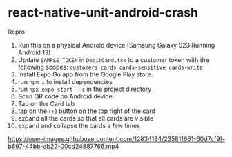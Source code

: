 # react-native-unit-android-crash

Repro

1. Run this on a physical Android device (Samsung Galaxy S23 Running Android 13)
2. Update `SAMPLE_TOKEN` in `DebitCard.tsx` to a customer token with the following scopes: `customers cards cards-sensitive cards-write` 
3. Install Expo Go app from the Google Play store.
4. run `npm i` to install dependencies
5. run `npx expo start --c` in the project directory
6. Scan QR code on Android device.
7. Tap on the Card tab
8. tap on the (+) button on the top right of the card
9. expand all the cards so that all cards are visible
10. expand and collapse the cards a few times




https://user-images.githubusercontent.com/12834184/235811661-60d7cf9f-b697-44bb-ab22-00cd24887766.mp4

